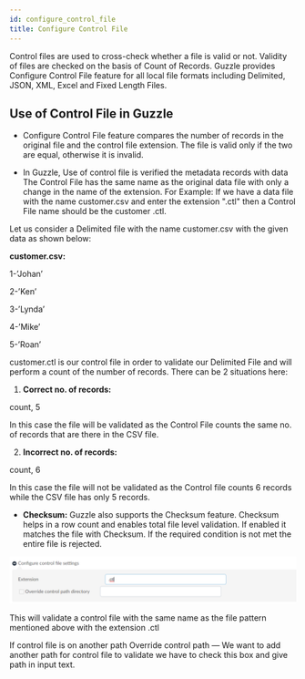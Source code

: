 ```yaml
---
id: configure_control_file
title: Configure Control File
---
```


Control files are used to cross-check whether a file is valid or not. Validity of files are checked on the basis of Count of Records. Guzzle provides Configure Control File feature for all local file formats including Delimited, JSON, XML, Excel and Fixed Length Files.

## Use of Control File in Guzzle

* Configure Control File feature compares the number of records in the original file and the control file extension. The file is valid only if the two are equal, otherwise it is invalid. 

* In Guzzle, Use of control file is verified the metadata records with data The Control File has the same name as the original data file with only a change in the name of the extension. For Example: If we have a data file with the name customer.csv and enter the extension ".ctl" then a Control File name should be the customer .ctl.

Let us consider a Delimited file with the name customer.csv with the given data as shown below:

**customer.csv:**

1-’Johan’

2-’Ken’

3-’Lynda’

4-’Mike’

5-’Roan’

customer.ctl is our control file in order to validate our Delimited File and will perform a count of the number of records. There can be 2 situations here:

1. **Correct no. of records:** 

 count, 5

In this case the file will be validated as the Control File counts the same no. of records that are there in the CSV file.

2.  **Incorrect no. of records:**

 count, 6 

In this case the file will not be validated as the Control file counts 6 records while the CSV file has only 5 records.

* **Checksum:** Guzzle also supports the Checksum feature. Checksum helps in a row count and enables total file level validation. If enabled it matches the file with Checksum. If the required condition is not met the entire file is rejected.

![image alt text](/img/docs/how-to-guides/ingest_data/image_0.png)

This will validate a control file with the same name as the file pattern mentioned above with the extension .ctl

If control file is on another path 
Override control path — We want to add another path for control file to validate we have to check this box and give path in input text.

